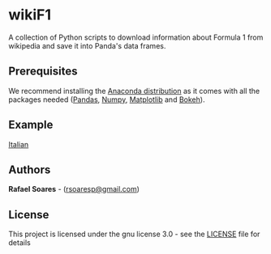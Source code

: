 # wikiF1 


A collection of Python scripts to download information about Formula 1 from wikipedia and save it into Panda's data frames.



## Prerequisites

We recommend installing the [Anaconda distribution](https://anaconda.org/anaconda/python) as it comes with all the packages needed ([Pandas](https://pandas.pydata.org/), [Numpy](http://www.numpy.org/), [Matplotlib](https://matplotlib.org/) and [Bokeh](https://bokeh.pydata.org/en/latest/)).

## Example

[Italian](Italian.html)

## Authors

**Rafael Soares** -  (rsoaresp@gmail.com)


## License

This project is licensed under the gnu license 3.0 - see the [LICENSE](LICENSE) file for details
